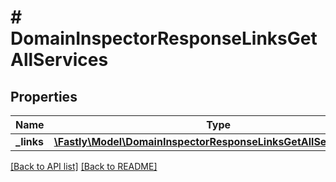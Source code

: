 # # DomainInspectorResponseLinksGetAllServices

## Properties

Name | Type | Description | Notes
------------ | ------------- | ------------- | -------------
**_links** | [**\Fastly\Model\DomainInspectorResponseLinksGetAllServicesLinks**](DomainInspectorResponseLinksGetAllServicesLinks.md) |  | [optional] 


[[Back to API list]](../../README.md#endpoints) [[Back to README]](../../README.md)
